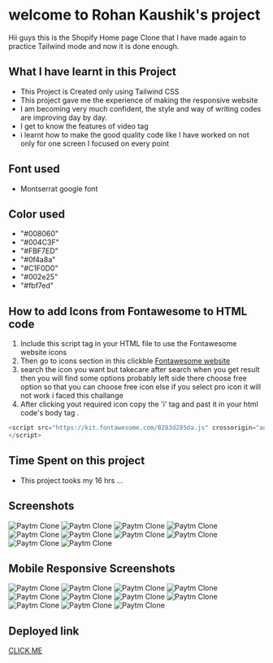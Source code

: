 # welcome to Rohan Kaushik's project

Hii guys this is the Shopify Home page Clone that I have made again to practice Tailwind mode and now it is done enough.

## What I have learnt in this Project
   - This Project is Created only using Tailwind CSS  
   - This project gave me the experience of making the responsive website 
   - I am becoming very much confident, the style and way of writing codes are improving day by day.
   - I get to know the features of video tag
   - i learnt how to make the good quality code like I have worked on not only for one screen I focused on every point
## Font used
  - Montserrat google font 
## Color used
   - "#008060"
   - "#004C3F"
   - "#FBF7ED"
   - "#0f4a8a"
   - "#C1F0D0"
   - "#002e25"
   - "#fbf7ed"



  ## How to add Icons from Fontawesome to HTML code

  1. Include this script tag in your HTML file to use the Fontawesome website icons 
  2. Then go to icons section in this clickble [Fontawesome website](https://fontawesome.com/)
  3. search the icon you want but takecare after search when you get result then you will find some options probably left side there choose free option so that you can choose free icon else if you select pro icon it will not work i faced this challange
  4. After clicking yout required icon copy the 'i' tag and past it in your html code's body tag .


```javascript
<script src="https://kit.fontawesome.com/8283d285da.js" crossorigin="anonymous">
</script>

```



## Time Spent on this project

- This project tooks my 16 hrs ...

## Screenshots

![Paytm Clone](./previews/Screenshot%20(88).png)
![Paytm Clone](./previews/Screenshot%20(89).png)
![Paytm Clone](./previews/Screenshot%20(90).png)
![Paytm Clone](./previews/Screenshot%20(91).png)
![Paytm Clone](./previews/Screenshot%20(92).png)
![Paytm Clone](./previews/Screenshot%20(93).png)
![Paytm Clone](./previews/Screenshot%20(94).png)
![Paytm Clone](./previews/Screenshot%20(95).png)
![Paytm Clone](./previews/Screenshot%20(96).png)
![Paytm Clone](./previews/Screenshot%20(97).png)

## Mobile Responsive Screenshots
![Paytm Clone](./previews/Screenshot%20(98).png)
![Paytm Clone](./previews/Screenshot%20(99).png)
![Paytm Clone](./previews/Screenshot%20(100).png)
![Paytm Clone](./previews/Screenshot%20(101).png)
![Paytm Clone](./previews/Screenshot%20(102).png)
![Paytm Clone](./previews/Screenshot%20(103).png)
![Paytm Clone](./previews/Screenshot%20(104).png)
![Paytm Clone](./previews/Screenshot%20(105).png)
![Paytm Clone](./previews/Screenshot%20(106).png)
![Paytm Clone](./previews/Screenshot%20(107).png)
![Paytm Clone](./previews/Screenshot%20(108).png)

## Deployed link

[CLICK ME ](https://shopifyresponsive.netlify.app/)